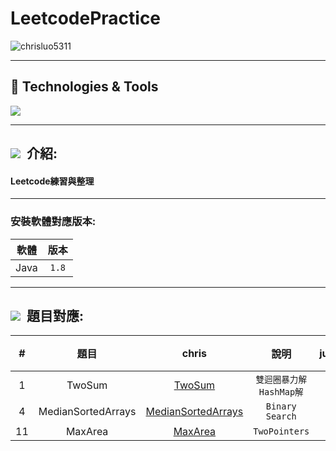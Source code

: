 # LeetcodePractice

<div>
 <img src="https://img.shields.io/github/commit-activity/m/chrisluo5311/LeetcodePractice" alt="chrisluo5311" />
 </div> 
 
 ---
 
 <h2 > 🔧 Technologies & Tools </h2>
 <div >
 <img src="https://img.shields.io/badge/Java-ED8B00?style=for-the-badge&logo=java&logoColor=white" />
<!--    <img src="https://img.shields.io/badge/Hibernate-59666C?style=for-the-badge&logo=Hibernate&logoColor=white" /> -->
<!--    <img src="https://img.shields.io/badge/Spring_Boot-F2F4F9?style=for-the-badge&logo=spring-boot" /> -->
<!--    <img src="https://img.shields.io/badge/Selenium-43B02A?style=for-the-badge&logo=Selenium&logoColor=white" /> -->
<!--    <img src="https://img.shields.io/badge/-linebot-brightgreen?style=for-the-badge&logo=line&logoColor=white" /> -->
<!--    <img src="https://img.shields.io/badge/PostgreSQL-316192?style=for-the-badge&logo=postgresql&logoColor=white" /> -->
<!--    <img src="https://img.shields.io/badge/rabbitmq-%23FF6600.svg?&style=for-the-badge&logo=rabbitmq&logoColor=white" /> -->
<!--   <img src="https://img.shields.io/badge/redis-%23DD0031.svg?&style=for-the-badge&logo=redis&logoColor=white" /> -->
  </div>
 
 ---
 
 <h2 ><img src="https://img.icons8.com/office/30/000000/training.png"/> &nbsp介紹: </h2>
 
#### Leetcode練習與整理
 
 ---

### 安裝軟體對應版本:
|  軟體  |  版本  |  
|:------:|:--------:|
|  Java  | `1.8`   | 

 ---

 <h2 ><img src="https://img.icons8.com/external-tal-revivo-color-tal-revivo/24/null/external-level-up-your-coding-skills-and-quickly-land-a-job-logo-color-tal-revivo.png"/> &nbsp題目對應: </h2>
 
|  #  |  題目  |  chris  |  說明  | julia  |  說明  |    
|:------:|:------:|:--------:|:--------:|:------:|:------:|
| 1 |  TwoSum  | [TwoSum](https://github.com/chrisluo5311/LeetcodePractice/blob/main/java_chris/array/TwoSum.java)   | `雙迴圈暴力解` `HashMap解`   |         |         |
| 4 |  MedianSortedArrays | [MedianSortedArrays](https://github.com/chrisluo5311/LeetcodePractice/blob/main/java_chris/array/MedianSortedArrays.java) | `Binary Search` | | |
| 11 | MaxArea  | [MaxArea](https://github.com/chrisluo5311/LeetcodePractice/blob/main/java_chris/array/MaxArea.java)   | `TwoPointers`   |         |         |
